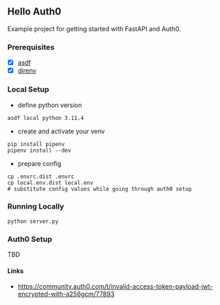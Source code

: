 ## Hello Auth0
Example project for getting started with FastAPI and Auth0.

### Prerequisites
- [x] [asdf](https://asdf-vm.com)
- [x] [direnv](https://direnv.net)

### Local Setup
- define python version
```shell
asdf local python 3.11.4
```
- create and activate your venv
```shell
pip install pipenv
pipenv install --dev
```
- prepare config
```shell
cp .envrc.dist .envrc
cp local.env.dist local.env
# substitute config values while going through auth0 setup
```

### Running Locally
```shell
python server.py
```

### Auth0 Setup
TBD

#### Links
- https://community.auth0.com/t/invalid-access-token-payload-jwt-encrypted-with-a256gcm/77893
